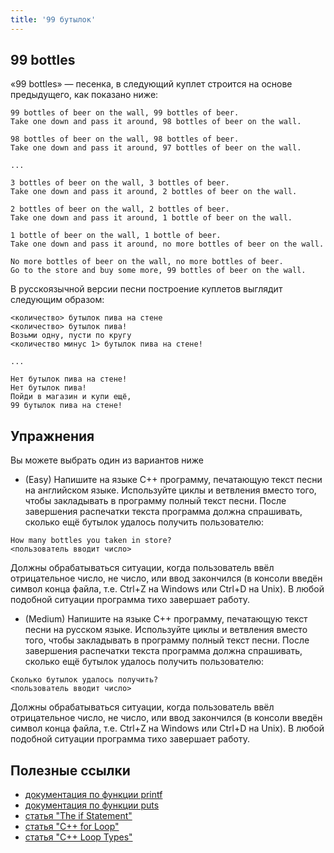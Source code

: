 ```yaml
---
title: '99 бутылок'
---
```


## 99 bottles

«99 bottles» &mdash; песенка, в следующий куплет строится на основе предыдущего, как показано ниже:

```
99 bottles of beer on the wall, 99 bottles of beer.
Take one down and pass it around, 98 bottles of beer on the wall.

98 bottles of beer on the wall, 98 bottles of beer.
Take one down and pass it around, 97 bottles of beer on the wall.

...

3 bottles of beer on the wall, 3 bottles of beer.
Take one down and pass it around, 2 bottles of beer on the wall.

2 bottles of beer on the wall, 2 bottles of beer.
Take one down and pass it around, 1 bottle of beer on the wall.

1 bottle of beer on the wall, 1 bottle of beer.
Take one down and pass it around, no more bottles of beer on the wall.

No more bottles of beer on the wall, no more bottles of beer.
Go to the store and buy some more, 99 bottles of beer on the wall.
```

В русскоязычной версии песни построение куплетов выглядит следующим образом:

```
<количество> бутылок пива на стене
<количество> бутылок пива!
Возьми одну, пусти по кругу
<количество минус 1> бутылок пива на стене!

...

Нет бутылок пива на стене!
Нет бутылок пива!
Пойди в магазин и купи ещё,
99 бутылок пива на стене!
```

## Упражнения

Вы можете выбрать один из вариантов ниже

- (Easy) Напишите на языке C++ программу, печатающую текст песни на английском языке. Используйте циклы и ветвления вместо того, чтобы закладывать в программу полный текст песни. После завершения распечатки текста программа должна спрашивать, сколько ещё бутылок удалось получить пользователю:

```
How many bottles you taken in store?
<пользователь вводит число>
```

Должны обрабатываться ситуации, когда пользователь ввёл отрицательное число, не число, или ввод закончился (в консоли введён символ конца файла, т.е. Ctrl+Z на Windows или Ctrl+D на Unix). В любой подобной ситуации программа тихо завершает работу.

- (Medium) Напишите на языке C++ программу, печатающую текст песни на русском языке. Используйте циклы и ветвления вместо того, чтобы закладывать в программу полный текст песни. После завершения распечатки текста программа должна спрашивать, сколько ещё бутылок удалось получить пользователю:

```
Сколько бутылок удалось получить?
<пользователь вводит число>
```

Должны обрабатываться ситуации, когда пользователь ввёл отрицательное число, не число, или ввод закончился (в консоли введён символ конца файла, т.е. Ctrl+Z на Windows или Ctrl+D на Unix). В любой подобной ситуации программа тихо завершает работу.

## Полезные ссылки

- [документация по функции printf](https://www.opennet.ru/man.shtml?topic=printf&category=3&russian=0)
- [документация по функции puts](https://www.opennet.ru/man.shtml?topic=puts&category=3&russian=0)
- [статья "The if Statement"](https://cal-linux.com/tutorials/conditionals.html)
- [статья "C++ for Loop"](https://www.tutorialspoint.com/cplusplus/cpp_for_loop.htm)
- [статья "C++ Loop Types"](https://www.tutorialspoint.com/cplusplus/cpp_loop_types.htm)
